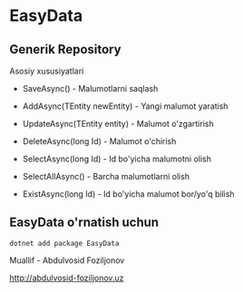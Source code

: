 # EasyData

## Generik Repository

Asosiy xususiyatlari


- SaveAsync() - Malumotlarni saqlash

  
- AddAsync(TEntity newEntity) - Yangi malumot yaratish

  
- UpdateAsync(TEntity entity) - Malumot o'zgartirish

  
- DeleteAsync(long Id) - Malumot o'chirish

  
- SelectAsync(long Id) - Id bo'yicha malumotni olish

  
- SelectAllAsync() - Barcha malumotlarni olish

  
- ExistAsync(long Id) - Id bo'yicha malumot bor/yo'q bilish



## EasyData o'rnatish uchun 

```
dotnet add package EasyData
```


Muallif - Abdulvosid Foziljonov

http://abdulvosid-foziljonov.uz



